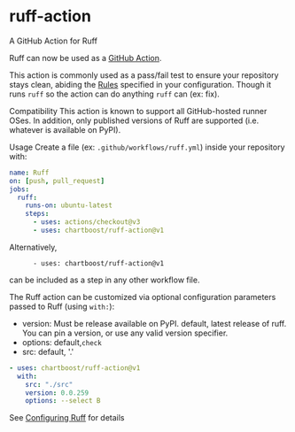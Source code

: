 # ruff-action
A GitHub Action for Ruff


Ruff can now be used as a [GitHub Action](https://github.com/features/actions).

This action is commonly used as a pass/fail test to ensure your repository stays clean, abiding the [Rules](https://beta.ruff.rs/docs/rules/) specified in your configuration.  Though it runs `ruff` so the action can do anything `ruff` can (ex: fix).

Compatibility
This action is known to support all GitHub-hosted runner OSes. In addition, only published versions of Ruff are supported (i.e. whatever is available on PyPI).

Usage
Create a file (ex: `.github/workflows/ruff.yml`) inside your repository with:

```yaml
name: Ruff
on: [push, pull_request]
jobs:
  ruff:
    runs-on: ubuntu-latest
    steps:
      - uses: actions/checkout@v3
      - uses: chartboost/ruff-action@v1
```

Alternatively,
```
      - uses: chartboost/ruff-action@v1
```
can be included as a step in any other workflow file.

The Ruff action can be customized via optional configuration parameters passed to Ruff (using `with:`):

- version: Must be release available on PyPI. default, latest release of ruff. You can pin a version, or use any valid version specifier.
- options: default,`check`
- src: default, '.'

```yaml
- uses: chartboost/ruff-action@v1
  with:
    src: "./src"
    version: 0.0.259
    options: --select B
```

See [Configuring Ruff](https://github.com/charliermarsh/ruff/blob/main/docs/configuration.md) for details
